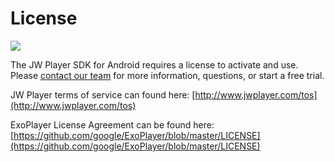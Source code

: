 # License

<img src="https://img.shields.io/badge/SDK-Android%20v3-0AAC29.svg?logo=android">

The JW Player SDK for Android requires a license to activate and use. Please [contact our team](http://www.jwplayer.com/contact-us/) for more information, questions, or start a free trial.

JW Player terms of service can found here: [http://www.jwplayer.com/tos](http://www.jwplayer.com/tos)

ExoPlayer License Agreement can be found here: [https://github.com/google/ExoPlayer/blob/master/LICENSE](https://github.com/google/ExoPlayer/blob/master/LICENSE)

